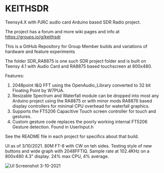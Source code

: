# KEITHSDR
Teensy4.X with PJRC audio card Arduino based SDR Radio project.  

The project has a forum and more wiki pages and info at https://groups.io/g/keithsdr

This is a GitHub Repository for Group Member builds and variations of hardware and feature experiments

The folder SDR_RA8875 is one such SDR project folder and is built on Teensy 4.1 with Audio Card and RA8875 based touchscreen at 800x480.  
  
  Features:
  
  1. 2048point I&Q FFT using the OpenAudio_Library converted to 32 bit Floating Point by W7PUA.
  2. Resizable Spectrum and Waterfall module can be dropped into most any Arduino project using the RA8875 or with minor mods RA8876 based display controllers for minimal CPU overhead for waterfall graphics.  
  3. Supports the FT5206 Capacitive Touch screen controller for touch and gestures.
  4. Custom gesture code replaces the poorly working internal FT5206 Gesture detection.  Found in UserInput.h

See the README file in each project for specifics about that build.

UI as of 3/10/2021.  80M FT-8 with CW on teh sides.  Testing style of new buttons and wide graph with 2048FFTIQ. 
  Sample rate at 102.4KHz on a 800x480 4.3" display. 24% max CPU, 4% average.  

![UI Screenshot 3-10-2021](https://github.com/K7MDL2/KEITHSDR/blob/main/SDR_RA8875/Pictures/3-10-2021%20ScreenShot.jpg)

